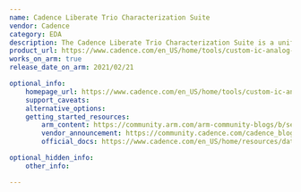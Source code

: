 ```yaml
---
name: Cadence Liberate Trio Characterization Suite
vendor: Cadence
category: EDA
description: The Cadence Liberate Trio Characterization Suite is a unified platform for standard cell, custom cell, and I/O library characterization, variation modeling, and validation. It delivers fast, accurate results through patented stimulus optimization, parallel processing, and cloud scalability.
product_url: https://www.cadence.com/en_US/home/tools/custom-ic-analog-rf-design/library-characterization/liberate-trio-characterization-suite.html
works_on_arm: true
release_date_on_arm: 2021/02/21

optional_info:
    homepage_url: https://www.cadence.com/en_US/home/tools/custom-ic-analog-rf-design/library-characterization/liberate-trio-characterization-suite.html
    support_caveats:
    alternative_options:
    getting_started_resources:
        arm_content: https://community.arm.com/arm-community-blogs/b/servers-and-cloud-computing-blog/posts/arm-on-arm-cadence-characterization-in-the-aws-cloud
        vendor_announcement: https://community.cadence.com/cadence_blogs_8/b/di/posts/over-the-clouds-and-beyond-with-arm-based-graviton-and-cadence-liberate-trio
        official_docs: https://www.cadence.com/en_US/home/resources/datasheets/liberate-trio-characterization-suite-ds.html

optional_hidden_info:
    other_info:

---
```

